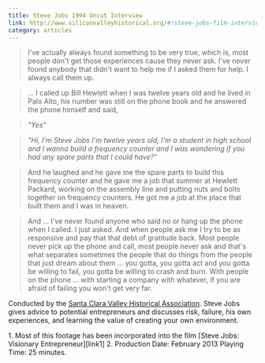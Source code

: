```yaml
---
title: Steve Jobs 1994 Uncut Interview
link: http://www.siliconvalleyhistorical.org/#!steve-jobs-film-interview/c17c6
category: articles
---
```


> I've actually always found something to be very true, which is, most
> people don't get those experiences cause they never ask. I've never found
> anybody that didn't want to help me if I asked them for help. I always
> call them up.

> ... I called up Bill Hewlett when I was twelve years old and he lived in Palo
> Alto, his number was still on the phone book and he answered the phone
> himself and said,

> _"Yes"_

> _"Hi, I'm Steve Jobs I'm twelve years old, I'm a student in high school and
> I wanna build a frequency counter and I was wondering if you had any
> spare parts that I could have?"_

> And he laughed and he gave me the spare parts to build this frequency
> counter and he gave me a job that summer at Hewlett Packard, working on
> the assembly line and putting nuts and bolts together on frequency
> counters. He got me a job at the place that built them and I was in
> heaven.

> And ... I've never found anyone who said no or hang up the phone when I
> called. I just asked. And when people ask me I try to be as responsive and
> pay that that debt of gratitude back. Most people never pick up the phone
> and call, most people never ask and that's what separates sometimes the
> people that do things from the people that just dream about them ... you
> gotta, you gotta act and you gotta be willing to fail, you gotta be
> willing to crash and burn. With people on the phone ... with starting a
> company with whatever, if you are afraid of failing you won't get very
> far.

Conducted by the [Santa Clara Valley Historical Association][link2]. Steve
Jobs gives advice to potential entrepreneurs and discusses risk, failure,
his own experiences, and learning the value of creating your own
environment.

<div markdown="1" class="post-footnotes">
1. Most of this footage has been incorporated into the film [Steve Jobs: Visionary Entrepreneur][link1]
2. Production Date: February 2013 Playing Time: 25 minutes.
</div>

[link1]: http://www.siliconvalleyhistorical.org/#!steve-jobs-visionary-entrepreneur-trailer/czyr
[link2]: http://www.siliconvalleyhistorical.org/
